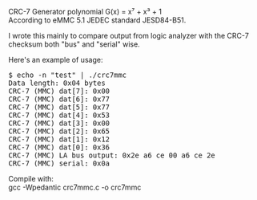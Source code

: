 CRC-7 Generator polynomial G(x) = x⁷ + x³ + 1  
According to eMMC 5.1 JEDEC standard JESD84-B51.

I wrote this mainly to compare output from logic analyzer with the CRC-7
checksum both "bus" and "serial" wise.

Here's an example of usage:

<pre>
$ echo -n "test" | ./crc7mmc 
Data length: 0x04 bytes
CRC-7 (MMC) dat[7]: 0x00
CRC-7 (MMC) dat[6]: 0x77
CRC-7 (MMC) dat[5]: 0x77
CRC-7 (MMC) dat[4]: 0x53
CRC-7 (MMC) dat[3]: 0x00
CRC-7 (MMC) dat[2]: 0x65
CRC-7 (MMC) dat[1]: 0x12
CRC-7 (MMC) dat[0]: 0x36
CRC-7 (MMC) LA bus output: 0x2e a6 ce 00 a6 ce 2e 
CRC-7 (MMC) serial: 0x0a
</pre>

Compile with:  
gcc -Wpedantic crc7mmc.c -o crc7mmc

